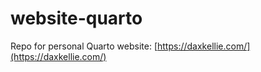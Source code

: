 # website-quarto
Repo for personal Quarto website: [https://daxkellie.com/](https://daxkellie.com/)
